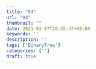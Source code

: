 ```yaml
---
title: "04"
url: "04"
thumbnail: ""
date: 2021-03-07T20:35:47+08:00
keywords: ''
description: ''
tags: ['BinaryTree']
categories: ['']
draft: true
---
```

